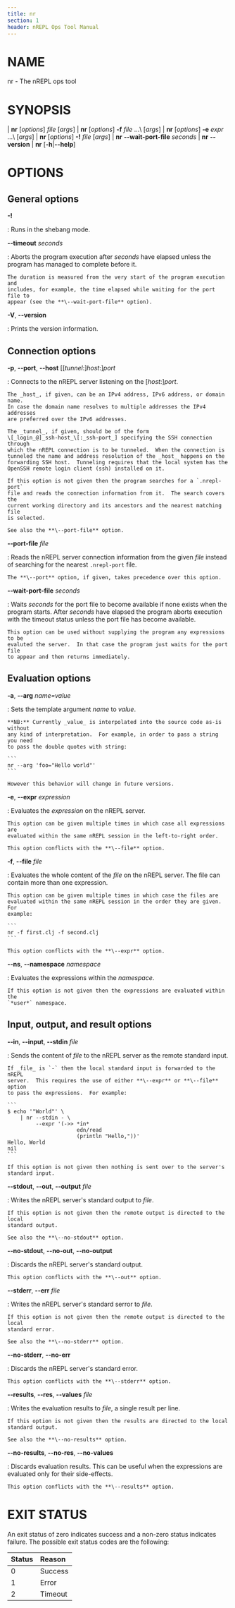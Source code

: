 ```yaml
---
title: nr
section: 1
header: nREPL Ops Tool Manual
---
```


# NAME

nr - The nREPL ops tool

# SYNOPSIS

| **nr** \[_options_] _file_ \[_args_]
| **nr** \[_options_] **-f** _file_ ...\ \[_args_]
| **nr** \[_options_] **-e** _expr_ ...\ \[_args_]
| **nr** \[_options_] **-!** _file_ \[_args_]
| **nr** **\--wait-port-file** _seconds_
| **nr** **\--version**
| **nr** \[**-h**|**\--help**]

# OPTIONS

## General options

**-!**

:   Runs in the shebang mode.

**\--timeout** _seconds_

:   Aborts the program execution after _seconds_ have elapsed unless the program
    has managed to complete before it.

    The duration is measured from the very start of the program execution and
    includes, for example, the time elapsed while waiting for the port file to
    appear (see the **\--wait-port-file** option).

**-V**, **\--version**

:   Prints the version information.

## Connection options

**-p**, **\--port**, **\--host** \[\[_tunnel_:]_host_:]_port_

:   Connects to the nREPL server listening on the \[_host_:]_port_.

    The _host_, if given, can be an IPv4 address, IPv6 address, or domain name.
    In case the domain name resolves to multiple addresses the IPv4 addresses
    are preferred over the IPv6 addresses.

    The _tunnel_, if given, should be of the form
    \[_login_@]_ssh-host_\[:_ssh-port_] specifying the SSH connection through
    which the nREPL connection is to be tunneled.  When the connection is
    tunneled the name and address resolution of the _host_ happens on the
    forwarding SSH host.  Tunneling requires that the local system has the
    OpenSSH remote login client (ssh) installed on it.

    If this option is not given then the program searches for a `.nrepl-port`
    file and reads the connection information from it.  The search covers the
    current working directory and its ancestors and the nearest matching file
    is selected.

    See also the **\--port-file** option.

**\--port-file** _file_

:   Reads the nREPL server connection information from the given _file_ instead
    of searching for the nearest `.nrepl-port` file.

    The **\--port** option, if given, takes precedence over this option.

**\--wait-port-file** _seconds_

:   Waits _seconds_ for the port file to become available if none exists when
    the program starts.  After _seconds_ have elapsed the program aborts
    execution with the timeout status unless the port file has become available.

    This option can be used without supplying the program any expressions to be
    evaluted the server.  In that case the program just waits for the port file
    to appear and then returns immediately.

## Evaluation options

**-a**, **\--arg** _name=value_

:   Sets the template argument _name_ to _value_.

    **NB:** Currently _value_ is interpolated into the source code as-is without
    any kind of interpretation.  For example, in order to pass a string you need
    to pass the double quotes with string:

    ```
    nr --arg 'foo="Hello world"'
    ```

    However this behavior will change in future versions.

**-e**, **\--expr** _expression_

:   Evaluates the _expression_ on the nREPL server.

    This option can be given multiple times in which case all expressions are
    evaluated within the same nREPL session in the left-to-right order.

    This option conflicts with the **\--file** option.

**-f**, **\--file** _file_

:   Evaluates the whole content of the _file_ on the nREPL server.  The file can
    contain more than one expression.

    This option can be given multiple times in which case the files are
    evaluated within the same nREPL session in the order they are given.  For
    example:

    ```
    nr -f first.clj -f second.clj
    ```

    This option conflicts with the **\--expr** option.

**\--ns**, **\--namespace** _namespace_

:   Evaluates the expressions within the _namespace_.

    If this option is not given then the expressions are evaluated within the
    `*user*` namespace.

## Input, output, and result options

**\--in**, **\--input**, **\--stdin** _file_

:   Sends the content of _file_ to the nREPL server as the remote standard input.

    If _file_ is `-` then the local standard input is forwarded to the nREPL
    server.  This requires the use of either **\--expr** or **\--file** option
    to pass the expressions.  For example:

    ```
    $ echo '"World"' \
        | nr --stdin - \
             --expr '(->> *in*
                          edn/read
                          (println "Hello,"))'
    Hello, World
    nil
    ```

    If this option is not given then nothing is sent over to the server's
    standard input.

**\--stdout**, **\--out**, **\--output** _file_

:   Writes the nREPL server's standard output to _file_.

    If this option is not given then the remote output is directed to the local
    standard output.

    See also the **\--no-stdout** option.

**\--no-stdout**, **\--no-out**, **\--no-output**

:   Discards the nREPL server's standard output.

    This option conflicts with the **\--out** option.

**\--stderr**, **\--err** _file_

:   Writes the nREPL server's standard serror to _file_.

    If this option is not given then the remote output is directed to the local
    standard error.

    See also the **\--no-stderr** option.

**\--no-stderr**, **\--no-err**

:   Discards the nREPL server's standard error.

    This option conflicts with the **\--stderr** option.

**\--results**, **\--res**, **\--values** _file_

:   Writes the evaluation results to _file_, a single result per line.

    If this option is not given then the results are directed to the local
    standard output.

    See also the **\--no-results** option.

**\--no-results**, **\--no-res**, **\--no-values**

:   Discards evaluation results.  This can be useful when the expressions are
    evaluated only for their side-effects.

    This option conflicts with the **\--results** option.

# EXIT STATUS

An exit status of zero indicates success and a non-zero status indicates
failure. The possible exit status codes are the following:

| Status | Reason  |
|:-------|:--------|
| 0      | Success |
| 1      | Error   |
| 2      | Timeout |
